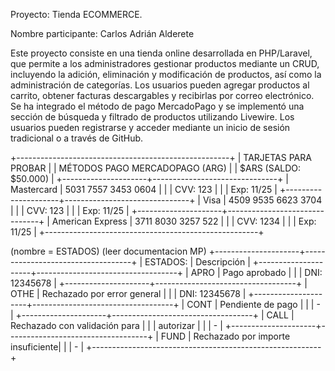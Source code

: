 Proyecto:  Tienda ECOMMERCE.

Nombre participante: Carlos Adrián Alderete

Este proyecto consiste en una tienda online desarrollada en PHP/Laravel, que permite a los administradores gestionar productos mediante un CRUD, incluyendo la adición, eliminación y modificación de productos, así como la administración de categorías. Los usuarios pueden agregar productos al carrito, obtener facturas descargables y recibirlas por correo electrónico. Se ha integrado el método de pago MercadoPago y se implementó una sección de búsqueda y filtrado de productos utilizando Livewire. Los usuarios pueden registrarse y acceder mediante un inicio de sesión tradicional o a través de GitHub.

+-----------------------------------------------------+
|                TARJETAS PARA PROBAR                 |
|            MÉTODOS PAGO MERCADOPAGO (ARG)           |
|                $ARS (SALDO: $50.000)                |
+---------------------+-------------------------------+
|      Mastercard     |  5031 7557 3453 0604          |
|                     |  CVV: 123                     |
|                     |  Exp: 11/25                   |
+---------------------+-------------------------------+
|        Visa         |  4509 9535 6623 3704          |
|                     |  CVV: 123                     |
|                     |  Exp: 11/25                   |
+---------------------+-------------------------------+
| American Express    |  3711 8030 3257 522           |
|                     |  CVV: 1234                    |
|                     |  Exp: 11/25                   |
+-----------------------------------------------------+

(nombre = ESTADOS) (leer documentacion MP)
+---------------------+-----------------------------------+
|      ESTADOS:       |          Descripción              |
+---------------------+-----------------------------------+
| APRO                | Pago aprobado                     |
|                     | DNI: 12345678                     |
+---------------------+-----------------------------------+
| OTHE                | Rechazado por error general       |
|                     | DNI: 12345678                     |
+---------------------+-----------------------------------+
| CONT                | Pendiente de pago                 |
|                     | -                                 |
+---------------------+-----------------------------------+
| CALL                | Rechazado con validación para     |
|                     | autorizar                         |
|                     | -                                 |
+---------------------+-----------------------------------+
| FUND                | Rechazado por importe insuficiente|
|                     | -                                 |
+---------------------------------------------------------+
